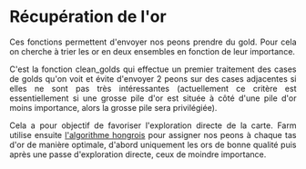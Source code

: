 # Récupération de l'or

<div style="text-align:justify;">

Ces fonctions permettent d'envoyer nos peons prendre du gold. Pour cela on cherche à trier les or en deux ensembles en fonction de leur importance.

C'est la fonction clean_golds qui effectue un premier traitement des cases de golds qu'on voit et évite d'envoyer 2 peons sur des cases adjacentes si elles ne sont pas très intéressantes (actuellement ce critère est essentiellement si une grosse pile d'or est située à côté d'une pile d'or moins importance, alors la grosse pile sera privilégiée).

Cela a pour objectif de favoriser l'exploration directe de la carte. Farm utilise ensuite [l'algorithme hongrois](../annexes/algo_hongrois.md) pour assigner nos peons à chaque tas d'or de manière optimale, d'abord uniquement les ors de bonne qualité puis après une passe d'exploration directe, ceux de moindre importance.

</div>
